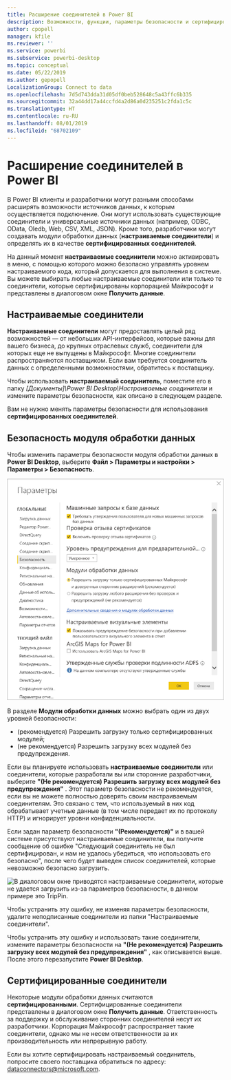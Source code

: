 ```yaml
---
title: Расширение соединителей в Power BI
description: Возможности, функции, параметры безопасности и сертифицированные соединители для расширения соединителей
author: cpopell
manager: kfile
ms.reviewer: ''
ms.service: powerbi
ms.subservice: powerbi-desktop
ms.topic: conceptual
ms.date: 05/22/2019
ms.author: gepopell
LocalizationGroup: Connect to data
ms.openlocfilehash: 7d5d743dda31d05df0beb528648c5a43ffc6b335
ms.sourcegitcommit: 32a44dd17a44ccfd4a2d86a0d235251c2fda1c5c
ms.translationtype: HT
ms.contentlocale: ru-RU
ms.lasthandoff: 08/01/2019
ms.locfileid: "68702109"
---
```

# <a name="connector-extensibility-in-power-bi"></a>Расширение соединителей в Power BI

В Power BI клиенты и разработчики могут разными способами расширять возможности источников данных, к которым осуществляется подключение. Они могут использовать существующие соединители и универсальные источники данных (например, ODBC, OData, Oledb, Web, CSV, XML, JSON). Кроме того, разработчики могут создавать модули обработки данных (**настраиваемые соединители**) и определять их в качестве **сертифицированных соединителей**.

На данный момент **настраиваемые соединители** можно активировать в меню, с помощью которого можно безопасно управлять уровнем настраиваемого кода, который допускается для выполнения в системе. Вы можете выбирать любые настраиваемые соединители или только те соединители, которые сертифицированы корпорацией Майкрософт и представлены в диалоговом окне **Получить данные**.

## <a name="custom-connectors"></a>Настраиваемые соединители

**Настраиваемые соединители** могут предоставлять целый ряд возможностей — от небольших API-интерфейсов, которые важны для вашего бизнеса, до крупных отраслевых служб, соединители для которых еще не выпущены в Майкрософт. Многие соединители распространяются поставщиком. Если вам требуется соединитель данных с определенными возможностями, обратитесь к поставщику.

Чтобы использовать **настраиваемый соединитель**, поместите его в папку *\[Документы]\\Power BI Desktop\\Настраиваемые соединители* и измените параметры безопасности, как описано в следующем разделе.

Вам не нужно менять параметры безопасности для использования **сертифицированных соединителей**.

## <a name="data-extension-security"></a>Безопасность модуля обработки данных

Чтобы изменить параметры безопасности модуля обработки данных в **Power BI Desktop**, выберите **Файл > Параметры и настройки > Параметры > Безопасность**.

![Выбор возможности загружать настраиваемые соединители с параметрами безопасности модуля обработки данных](media/desktop-connector-extensibility/data-extension-security-1.png)

В разделе **Модули обработки данных** можно выбрать один из двух уровней безопасности:

* (рекомендуется) Разрешить загрузку только сертифицированных модулей;
* (не рекомендуется) Разрешить загрузку всех модулей без предупреждения.

Если вы планируете использовать **настраиваемые соединители** или соединители, которые разработали вы или сторонние разработчики, выберите **"(Не рекомендуется) Разрешить загрузку всех модулей без предупреждения"** . Этот параметр безопасности не рекомендуется, если вы не можете полностью доверять своим настраиваемым соединителям. Это связано с тем, что используемый в них код обрабатывает учетные данные (в том числе передает их по протоколу HTTP) и игнорирует уровни конфиденциальности.

Если задан параметр безопасности **"(Рекомендуется)"** и в вашей системе присутствуют настраиваемые соединители, вы получите сообщение об ошибке "Следующий соединитель не был сертифицирован, и нам не удалось убедиться, что использовать его безопасно", после чего будет выведен список соединителей, которые невозможно безопасно загрузить.

![В диалоговом окне приводятся настраиваемые соединители, которые не удается загрузить из-за параметров безопасности, в данном примере это TripPin.](media/desktop-connector-extensibility/data-extension-security-2.png)

Чтобы устранить эту ошибку, не изменяя параметры безопасности, удалите неподписанные соединители из папки "Настраиваемые соединители".

Чтобы устранить эту ошибку и использовать такие соединители, измените параметры безопасности на **"(Не рекомендуется) Разрешить загрузку всех модулей без предупреждения"** , как описывается выше. После этого перезапустите **Power BI Desktop**.

## <a name="certified-connectors"></a>Сертифицированные соединители

Некоторые модули обработки данных считаются **сертифицированными**. Сертифицированные соединители представлены в диалоговом окне **Получить данные**. Ответственность за поддержку и обслуживание сторонних соединителей несут их разработчики. Корпорация Майкрософт распространяет такие соединители, однако мы не несем ответственности за их производительность или непрерывную работу.

Если вы хотите сертифицировать настраиваемый соединитель, попросите своего поставщика обратиться по адресу: dataconnectors@microsoft.com.
